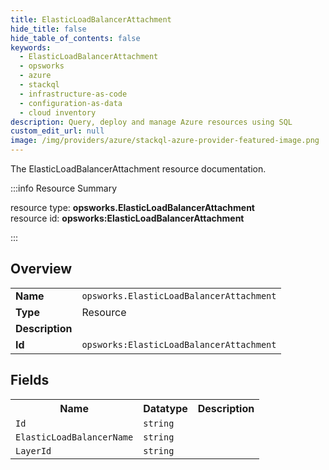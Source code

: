 ```yaml
---
title: ElasticLoadBalancerAttachment
hide_title: false
hide_table_of_contents: false
keywords:
  - ElasticLoadBalancerAttachment
  - opsworks
  - azure
  - stackql
  - infrastructure-as-code
  - configuration-as-data
  - cloud inventory
description: Query, deploy and manage Azure resources using SQL
custom_edit_url: null
image: /img/providers/azure/stackql-azure-provider-featured-image.png
---
```

The ElasticLoadBalancerAttachment resource documentation.

:::info Resource Summary

<div class="row">
<div class="providerDocColumn">
<span>resource type:&nbsp;<b>opsworks.ElasticLoadBalancerAttachment</b></span><br />
<span>resource id:&nbsp;<b>opsworks:ElasticLoadBalancerAttachment</b></span><br />
</div>
</div>

:::

## Overview
<table><tbody>
<tr><td><b>Name</b></td><td><code>opsworks.ElasticLoadBalancerAttachment</code></td></tr>
<tr><td><b>Type</b></td><td>Resource</td></tr>
<tr><td><b>Description</b></td><td></td></tr>
<tr><td><b>Id</b></td><td><code>opsworks:ElasticLoadBalancerAttachment</code></td></tr>
</tbody></table>

## Fields
<table><tbody>
<tr><th>Name</th><th>Datatype</th><th>Description</th></tr>
<tr><td><code>Id</code></td><td><code>string</code></td><td></td></tr><tr><td><code>ElasticLoadBalancerName</code></td><td><code>string</code></td><td></td></tr><tr><td><code>LayerId</code></td><td><code>string</code></td><td></td></tr>
</tbody></table>